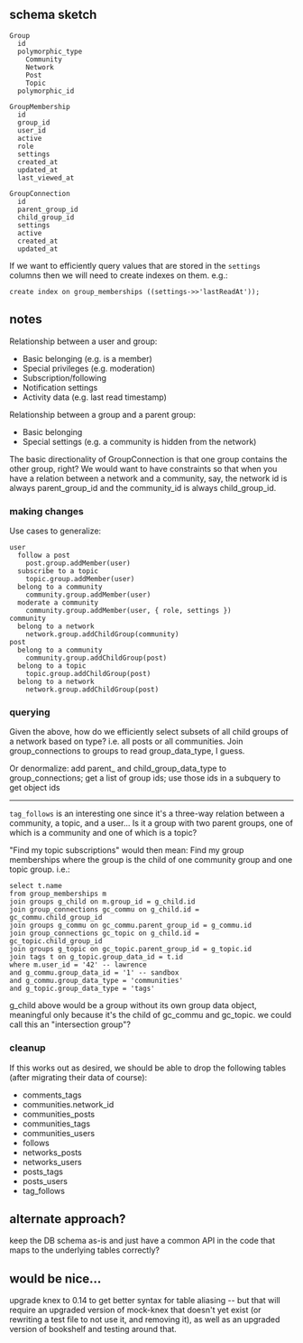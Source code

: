 ## schema sketch

```
Group
  id
  polymorphic_type
    Community
    Network
    Post
    Topic
  polymorphic_id

GroupMembership
  id
  group_id
  user_id
  active
  role
  settings
  created_at
  updated_at
  last_viewed_at

GroupConnection
  id
  parent_group_id
  child_group_id
  settings
  active
  created_at
  updated_at
```

If we want to efficiently query values that are stored in the `settings` columns
then we will need to create indexes on them. e.g.:

```
create index on group_memberships ((settings->>'lastReadAt'));
```

## notes

Relationship between a user and group:
* Basic belonging (e.g. is a member)
* Special privileges (e.g. moderation)
* Subscription/following
* Notification settings
* Activity data (e.g. last read timestamp)

Relationship between a group and a parent group:
* Basic belonging
* Special settings (e.g. a community is hidden from the network)

The basic directionality of GroupConnection is that one group contains the other
group, right? We would want to have constraints so that when you have a relation
between a network and a community, say, the network id is always parent_group_id
and the community_id is always child_group_id.

### making changes

Use cases to generalize:

```
user
  follow a post
    post.group.addMember(user)
  subscribe to a topic
    topic.group.addMember(user)
  belong to a community
    community.group.addMember(user)
  moderate a community
    community.group.addMember(user, { role, settings })
community
  belong to a network
    network.group.addChildGroup(community)
post
  belong to a community
    community.group.addChildGroup(post)
  belong to a topic
    topic.group.addChildGroup(post)
  belong to a network
    network.group.addChildGroup(post)
```

### querying

Given the above, how do we efficiently select subsets of all child groups of a
network based on type? i.e. all posts or all communities.
Join group_connections to groups to read group_data_type, I guess.

Or denormalize: add parent_ and child_group_data_type to group_connections;
get a list of group ids; use those ids in a subquery to get object ids

--------------------------------------------------------------------------------

`tag_follows` is an interesting one since it's a three-way relation between a
community, a topic, and a user... Is it a group with two parent groups, one of
which is a community and one of which is a topic?

"Find my topic subscriptions" would then mean: Find my group memberships where
the group is the child of one community group and one topic group. i.e.:

```
select t.name
from group_memberships m
join groups g_child on m.group_id = g_child.id
join group_connections gc_commu on g_child.id = gc_commu.child_group_id
join groups g_commu on gc_commu.parent_group_id = g_commu.id
join group_connections gc_topic on g_child.id = gc_topic.child_group_id
join groups g_topic on gc_topic.parent_group_id = g_topic.id
join tags t on g_topic.group_data_id = t.id
where m.user_id = '42' -- lawrence
and g_commu.group_data_id = '1' -- sandbox
and g_commu.group_data_type = 'communities'
and g_topic.group_data_type = 'tags'
```

g_child above would be a group without its own group data object, meaningful
only because it's the child of gc_commu and gc_topic. we could call this an
"intersection group"?

### cleanup

If this works out as desired, we should be able to drop the following tables
(after migrating their data of course):

* comments_tags
* communities.network_id
* communities_posts
* communities_tags
* communities_users
* follows
* networks_posts
* networks_users
* posts_tags
* posts_users
* tag_follows

## alternate approach?

keep the DB schema as-is and just have a common API in the code that maps to the
underlying tables correctly?

## would be nice...

upgrade knex to 0.14 to get better syntax for table aliasing -- but that will
require an upgraded version of mock-knex that doesn't yet exist (or rewriting a
test file to not use it, and removing it), as well as an upgraded version of
bookshelf and testing around that.

